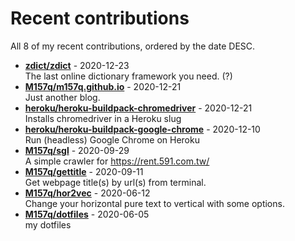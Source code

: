 # Recent contributions

All <!-- recent_contributions_count starts -->8<!-- recent_contributions_count ends --> of my recent contributions, ordered by the date DESC.

<!-- recent_contributions starts -->
* **[zdict/zdict](https://github.com/zdict/zdict)** - 2020-12-23
<br>The last online dictionary framework you need. (?)
* **[M157q/m157q.github.io](https://github.com/M157q/m157q.github.io)** - 2020-12-21
<br>Just another blog.
* **[heroku/heroku-buildpack-chromedriver](https://github.com/heroku/heroku-buildpack-chromedriver)** - 2020-12-21
<br>Installs chromedriver in a Heroku slug
* **[heroku/heroku-buildpack-google-chrome](https://github.com/heroku/heroku-buildpack-google-chrome)** - 2020-12-10
<br>Run (headless) Google Chrome on Heroku
* **[M157q/sgl](https://github.com/M157q/sgl)** - 2020-09-29
<br>A simple crawler for https://rent.591.com.tw/
* **[M157q/gettitle](https://github.com/M157q/gettitle)** - 2020-09-11
<br>Get webpage title(s) by url(s) from terminal.
* **[M157q/hor2vec](https://github.com/M157q/hor2vec)** - 2020-06-12
<br>Change your horizontal pure text to vertical with some options.
* **[M157q/dotfiles](https://github.com/M157q/dotfiles)** - 2020-06-05
<br>my dotfiles
<!-- recent_contributions ends -->
